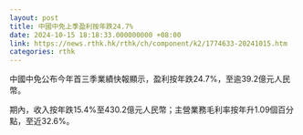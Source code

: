 ```yaml
---
layout: post
title: 中國中免上季盈利按年跌24.7%
date: 2024-10-15 18:18:33.000000000 +08:00
link: https://news.rthk.hk/rthk/ch/component/k2/1774633-20241015.htm
categories: rthk
---
```


中國中免公布今年首三季業績快報顯示，盈利按年跌24.7%，至逾39.2億元人民幣。

期內，收入按年跌15.4%至430.2億元人民幣；主營業務毛利率按年升1.09個百分點，至近32.6%。
